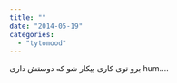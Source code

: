 ```yaml
---
title: ""
date: "2014-05-19"
categories: 
  - "tytomood"
---
```


برو توی کاری بیکار شو که دوستش داری hum....
